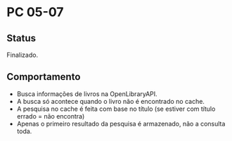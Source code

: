 # PC 05-07

## Status
Finalizado.

## Comportamento
- Busca informações de livros na OpenLibraryAPI.
- A busca só acontece quando o livro não é encontrado no cache.
- A pesquisa no cache é feita com base no título (se estiver com título errado = não encontra)
- Apenas o primeiro resultado da pesquisa é armazenado, não a consulta toda.
